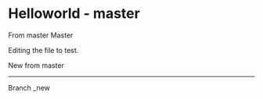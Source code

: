 # Helloworld  - master
From master  Master

Editing the file to test.

New from master


---------------------

Branch _new








